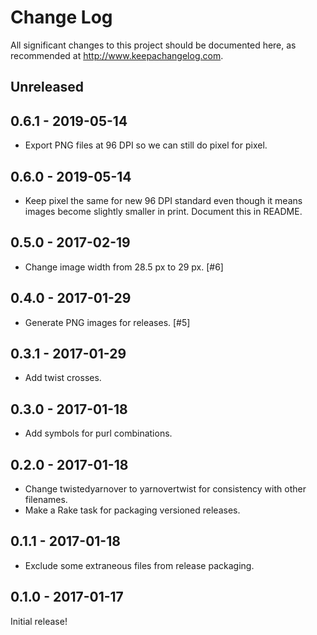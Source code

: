 # Change Log

All significant changes to this project should be documented here, as recommended at http://www.keepachangelog.com.

## Unreleased

## 0.6.1 - 2019-05-14

- Export PNG files at 96 DPI so we can still do pixel for pixel.

## 0.6.0 - 2019-05-14

- Keep pixel the same for new 96 DPI standard even though it means images become slightly smaller in print. Document this in README.

## 0.5.0 - 2017-02-19

- Change image width from 28.5 px to 29 px. [#6]

## 0.4.0 - 2017-01-29

- Generate PNG images for releases. [#5]

## 0.3.1 - 2017-01-29

- Add twist crosses.

## 0.3.0 - 2017-01-18

- Add symbols for purl combinations.

## 0.2.0 - 2017-01-18

- Change twistedyarnover to yarnovertwist for consistency with other filenames.
- Make a Rake task for packaging versioned releases.

## 0.1.1 - 2017-01-18

- Exclude some extraneous files from release packaging.

## 0.1.0 - 2017-01-17

Initial release!
